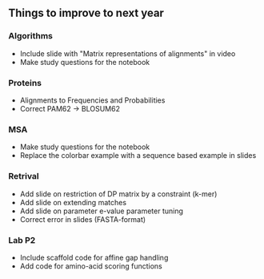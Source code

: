 ## Things to improve to next year

### Algorithms

* Include slide with "Matrix representations of alignments" in video
* Make study questions for the notebook

### Proteins

* Alignments to Frequencies and Probabilities
* Correct PAM62 -> BLOSUM62

### MSA

* Make study questions for the notebook
* Replace the colorbar example with a sequence based example in slides

### Retrival

* Add slide on restriction of DP matrix by a constraint (k-mer)
* Add slide on extending matches
* Add slide on parameter e-value parameter tuning
* Correct error in slides (FASTA-format)

### Lab P2

* Include scaffold code for affine gap handling
* Add code for amino-acid scoring functions
